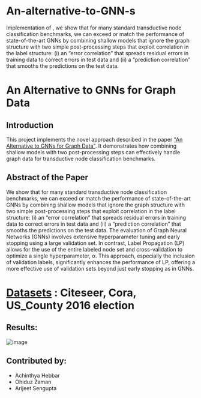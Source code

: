 # An-alternative-to-GNN-s
Implementation of , we show that for many standard transductive node classification benchmarks, we can exceed or match the performance of state-of-the-art GNNs by combining shallow models that ignore the graph structure with two simple post-processing steps that exploit correlation in the label structure: (i) an “error correlation” that spreads residual errors in training data to correct errors in test data and (ii) a “prediction correlation” that smooths the predictions on the test data.

# An Alternative to GNNs for Graph Data

## Introduction
This project implements the novel approach described in the paper ["An Alternative to GNNs for Graph Data"](https://shorturl.at/jlBC3). It demonstrates how combining shallow models with two post-processing steps can effectively handle graph data for transductive node classification benchmarks.

## Abstract of the Paper
We show that for many standard transductive node classification benchmarks, we can exceed or match the performance of state-of-the-art GNNs by combining shallow models that ignore the graph structure with two simple post-processing steps that exploit correlation in the label structure: (i) an “error correlation” that spreads residual errors in training data to correct errors in test data and (ii) a “prediction correlation” that smooths the predictions on the test data. The evaluation of Graph Neural Networks (GNNs) involves extensive hyperparameter tuning and early stopping using a large validation set. In contrast, Label Propagation (LP) allows for the use of the entire labeled node set and cross-validation to optimize a single hyperparameter, α. This approach, especially the inclusion of validation labels, significantly enhances the performance of LP, offering a more effective use of validation sets beyond just early stopping as in GNNs.

# [Datasets](https://drive.google.com/drive/folders/1PiGl67RxsQHUP65hrfyOv_B5eIgCv-2G?usp=drive_link) : Citeseer, Cora, US_County 2016 election 

## Results:
![image](https://github.com/risingPhoenix7/An-alternative-to-GNN-s/assets/96655704/a0eedf0b-614c-45fc-a745-e84f55b65949)

## Contributed by:
- Achinthya Hebbar
- Ohiduz Zaman
- Arijeet Sengupta


